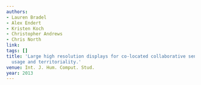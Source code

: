 ```yaml
---
authors:
- Lauren Bradel
- Alex Endert
- Kristen Koch
- Christopher Andrews
- Chris North
link:
tags: []
title: 'Large high resolution displays for co-located collaborative sensemaking: Display
  usage and territoriality.'
venue: Int. J. Hum. Comput. Stud.
year: 2013
---
```

